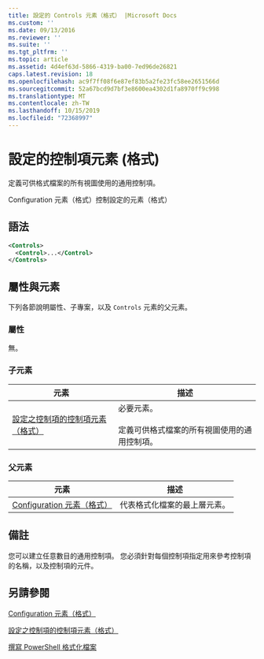 ```yaml
---
title: 設定的 Controls 元素（格式） |Microsoft Docs
ms.custom: ''
ms.date: 09/13/2016
ms.reviewer: ''
ms.suite: ''
ms.tgt_pltfrm: ''
ms.topic: article
ms.assetid: 4d4ef63d-5866-4319-ba00-7ed96de26821
caps.latest.revision: 18
ms.openlocfilehash: ac9f7ff08f6e87ef83b5a2fe23fc58ee2651566d
ms.sourcegitcommit: 52a67bcd9d7bf3e8600ea4302d1fa8970ff9c998
ms.translationtype: MT
ms.contentlocale: zh-TW
ms.lasthandoff: 10/15/2019
ms.locfileid: "72368997"
---
```

# <a name="controls-element-for-configuration-format"></a>設定的控制項元素 (格式)

定義可供格式檔案的所有視圖使用的通用控制項。

Configuration 元素（格式）控制設定的元素（格式）

## <a name="syntax"></a>語法

```xml
<Controls>
  <Control>...</Control>
</Controls>
```

## <a name="attributes-and-elements"></a>屬性與元素

下列各節說明屬性、子專案，以及 `Controls` 元素的父元素。

### <a name="attributes"></a>屬性

無。

### <a name="child-elements"></a>子元素

|元素|描述|
|-------------|-----------------|
|[設定之控制項的控制項元素（格式）](./control-element-for-controls-for-configuration-format.md)|必要元素。<br /><br /> 定義可供格式檔案的所有視圖使用的通用控制項。|

### <a name="parent-elements"></a>父元素

|元素|描述|
|-------------|-----------------|
|[Configuration 元素（格式）](./configuration-element-format.md)|代表格式化檔案的最上層元素。|

## <a name="remarks"></a>備註

您可以建立任意數目的通用控制項。 您必須針對每個控制項指定用來參考控制項的名稱，以及控制項的元件。

## <a name="see-also"></a>另請參閱

[Configuration 元素（格式）](./configuration-element-format.md)

[設定之控制項的控制項元素（格式）](./control-element-for-controls-for-configuration-format.md)

[撰寫 PowerShell 格式化檔案](./writing-a-powershell-formatting-file.md)
